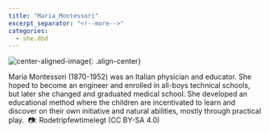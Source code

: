 ```yaml
---
title: "Maria_Montessori"
excerpt_separator: "<!--more-->"
categories:
  - she.dbd
---
```



![center-aligned-image](https://cdn.pixabay.com/photo/2020/10/26/16/56/man-5687861_1280.png){: .align-center}

Maria Montessori (1870-1952) was an Italian physician and educator. She hoped to become an engineer and enrolled in all-boys technical schools, but later she changed and graduated medical school. She developed an educational method where the children are incentivated to learn and discover on their own initiative and natural abilities, mostly through practical play.⁠
⁠
📷: Rodetripfewtimelegt (CC BY-SA 4.0)
